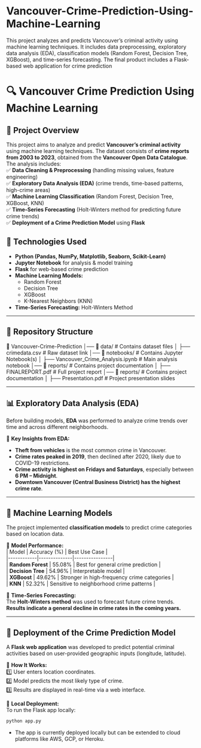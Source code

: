 # Vancouver-Crime-Prediction-Using-Machine-Learning
This project analyzes and predicts Vancouver’s criminal activity using machine learning techniques. It includes data preprocessing, exploratory data analysis (EDA), classification models (Random Forest, Decision Tree, XGBoost), and time-series forecasting. The final product includes a Flask-based web application for crime prediction 

# 🔍 Vancouver Crime Prediction Using Machine Learning  

## 📌 Project Overview  
This project aims to analyze and predict **Vancouver’s criminal activity** using machine learning techniques. The dataset consists of **crime reports from 2003 to 2023**, obtained from the **Vancouver Open Data Catalogue**. The analysis includes:  
✅ **Data Cleaning & Preprocessing** (handling missing values, feature engineering)  
✅ **Exploratory Data Analysis (EDA)** (crime trends, time-based patterns, high-crime areas)  
✅ **Machine Learning Classification** (Random Forest, Decision Tree, XGBoost, KNN)  
✅ **Time-Series Forecasting** (Holt-Winters method for predicting future crime trends)  
✅ **Deployment of a Crime Prediction Model** using **Flask**  

## 🚀 Technologies Used  
- **Python (Pandas, NumPy, Matplotlib, Seaborn, Scikit-Learn)**  
- **Jupyter Notebook** for analysis & model training  
- **Flask** for web-based crime prediction  
- **Machine Learning Models:**  
  - Random Forest  
  - Decision Tree  
  - XGBoost  
  - K-Nearest Neighbors (KNN)  
- **Time-Series Forecasting:** Holt-Winters Method  

---

## 📂 Repository Structure  

📂 Vancouver-Crime-Prediction
│── 📂 data/ # Contains dataset files
│ ├── crimedata.csv # Raw dataset link
│── 📂 notebooks/ # Contains Jupyter Notebook(s)
│ ├── Vancouver_Crime_Analysis.ipynb # Main analysis notebook
│── 📂 reports/ # Contains project documentation
│ ├── FINALREPORT.pdf # Full project report
│── 📂 reports/ # Contains project documentation
│ ├── Presentation.pdf # Project presentation slides

---

## 📊 Exploratory Data Analysis (EDA)  
Before building models, **EDA** was performed to analyze crime trends over time and across different neighborhoods.  

📌 **Key Insights from EDA:**  
- **Theft from vehicles** is the most common crime in Vancouver.  
- **Crime rates peaked in 2019**, then declined after 2020, likely due to COVID-19 restrictions.  
- **Crime activity is highest on Fridays and Saturdays**, especially between **6 PM – Midnight**.  
- **Downtown Vancouver (Central Business District) has the highest crime rate**.  

---

## 🤖 Machine Learning Models  
The project implemented **classification models** to predict crime categories based on location data.  

📌 **Model Performance:**  
| Model | Accuracy (%) | Best Use Case |  
|------------|--------------|----------------|  
| **Random Forest** | 55.08% | Best for general crime prediction |  
| **Decision Tree** | 54.96% | Interpretable model |  
| **XGBoost** | 49.62% | Stronger in high-frequency crime categories |  
| **KNN** | 52.32% | Sensitive to neighborhood crime patterns |  

📌 **Time-Series Forecasting:**  
The **Holt-Winters method** was used to forecast future crime trends. **Results indicate a general decline in crime rates in the coming years.**  

---

## 🚀 Deployment of the Crime Prediction Model  
A **Flask web application** was developed to predict potential criminal activities based on user-provided geographic inputs (longitude, latitude).  

📌 **How It Works:**  
1️⃣ User enters location coordinates.  
2️⃣ Model predicts the most likely type of crime.  
3️⃣ Results are displayed in real-time via a web interface.  

📌 **Local Deployment:**  
To run the Flask app locally:  
```bash
python app.py
```

- The app is currently deployed locally but can be extended to cloud platforms like AWS, GCP, or Heroku.
